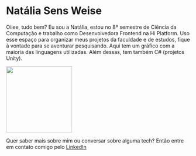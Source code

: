 # Natália Sens Weise

Oiiee, tudo bem?
Eu sou a Natália, estou no 8º semestre de Ciência da Computação e trabalho como Desenvolvedora Frontend na Hi Platform.
Uso esse espaço para organizar meus projetos da faculdade e de estudos, fique à vontade para se aventurar pesquisando.
Aqui tem um gráfico com a maioria das linguagens utilizadas. Além dessas, tem também C# (projetos Unity).

<!-- <a href="https://github.com/PanicAThePython"> -->
<img height="180em" src="https://github-readme-stats.vercel.app/api/top-langs/?username=PanicAThePython&layout=compact&langs_count=7&theme=dracula"/>
<!-- <img height="180em" src="https://github-readme-stats.vercel.app/api?username=PanicAThePython&show_icons=true&theme=dracula&include_all_commits=true&count_private=true"/> -->

Quer saber mais sobre mim ou conversar sobre alguma tech? Então entre em contato comigo pelo [LinkedIn](https://www.linkedin.com/in/nat%C3%A1lia-sens-weise-0b9a42199/)
